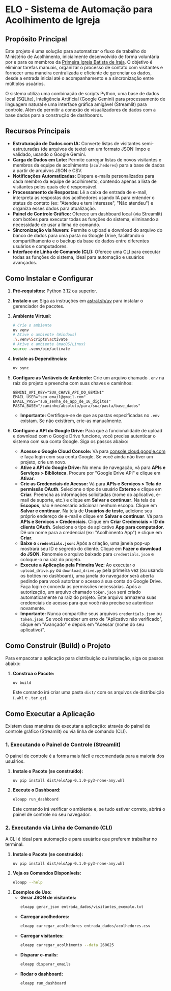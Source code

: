 # ELO - Sistema de Automação para Acolhimento de Igreja

##  Propósito Principal

Este projeto é uma solução para automatizar o fluxo de trabalho do Ministério de Acolhimento, inicialmente desenvolvido de forma voluntária por e para os membros da [Primeira Igreja Batista de Iraja](https://www.igrejadeiraja.org.br/). O objetivo é eliminar tarefas manuais, organizar o processo de contato com visitantes e fornecer uma maneira centralizada e eficiente de gerenciar os dados, desde a entrada inicial até o acompanhamento e a sincronização entre múltiplos usuários.

O sistema utiliza uma combinação de scripts Python, uma base de dados local (SQLite), Inteligência Artificial (Google Gemini) para processamento de linguagem natural e uma interface gráfica amigável (Streamlit) para controle. Além de permitir a conexão de visualizadores de dados com a base dados para a construção de dashboards.

##  Recursos Principais

-   **Estruturação de Dados com IA:** Converte listas de visitantes semi-estruturadas (de arquivos de texto) em um formato JSON limpo e validado, usando o Google Gemini.
-   **Carga de Dados em Lote:** Permite carregar listas de novos visitantes e membros da equipe de acolhimento (`acolhedores`) para a base de dados a partir de arquivos JSON e CSV.
-   **Notificações Automatizadas:** Dispara e-mails personalizados para cada membro da equipe de acolhimento, contendo apenas a lista de visitantes pelos quais ele é responsável.
-   **Processamento de Respostas:** Lê a caixa de entrada de e-mail, interpreta as respostas dos acolhedores usando IA para entender o status do contato (ex: "Atendeu e tem interesse", "Não atendeu") e organiza esses dados para atualização.
-   **Painel de Controle Gráfico:** Oferece um dashboard local (via Streamlit) com botões para executar todas as funções do sistema, eliminando a necessidade de usar a linha de comando.
-   **Sincronização via Nuvem:** Permite o upload e download do arquivo do banco de dados para uma pasta no Google Drive, facilitando o compartilhamento e o backup da base de dados entre diferentes usuários e computadores.
-   **Interface de Linha de Comando (CLI):** Oferece uma CLI para executar todas as funções do sistema, ideal para automação e usuários avançados.

## Como Instalar e Configurar

1.  **Pré-requisitos:** Python 3.12 ou superior.
2.  **Instale o `uv`:** Siga as instruções em [astral.sh/uv](https://astral.sh/uv) para instalar o gerenciador de pacotes.
3.  **Ambiente Virtual:**
    ```bash
    # Crie o ambiente
    uv venv
    # Ative o ambiente (Windows)
    .\.venv\Scripts\activate
    # Ative o ambiente (macOS/Linux)
    source .venv/bin/activate
    ```
4.  **Instale as Dependências:**
    ```bash
    uv sync
    ```
5.  **Configure as Variáveis de Ambiente:** Crie um arquivo chamado `.env` na raiz do projeto e preencha com suas chaves e caminhos:
    ```
    GEMINI_API_KEY="SUA_CHAVE_API_DO_GEMINI"
    EMAIL_USER="seu_email@gmail.com"
    EMAIL_PASS="sua_senha_de_app_de_16_digitos"
    PASTA_BASE="/caminho/absoluto/para/sua/pasta/base_dados"
    ```
    *   **Importante:** Certifique-se de que as pastas especificadas no `.env` existam. Se não existirem, crie-as manualmente.

6.  **Configure a API do Google Drive:** Para que a funcionalidade de upload e download com o Google Drive funcione, você precisa autenticar o sistema com sua conta Google. Siga os passos abaixo:
    *   **Acesse o Google Cloud Console:** Vá para [console.cloud.google.com](https://console.cloud.google.com/) e faça login com sua conta Google. Se você ainda não tiver um projeto, crie um novo.
    *   **Ative a API do Google Drive:** No menu de navegação, vá para **APIs e Serviços > Biblioteca**. Procure por "Google Drive API" e clique em **Ativar**.
    *   **Crie as Credenciais de Acesso:** Vá para **APIs e Serviços > Tela de permissão OAuth**. Selecione o tipo de usuário **Externo** e clique em **Criar**. Preencha as informações solicitadas (nome do aplicativo, e-mail de suporte, etc.) e clique em **Salvar e continuar**. Na tela de **Escopos**, não é necessário adicionar nenhum escopo. Clique em **Salvar e continuar**. Na tela de **Usuários de teste**, adicione seu próprio endereço de e-mail e clique em **Salvar e continuar**. Vá para **APIs e Serviços > Credenciais**. Clique em **Criar Credenciais > ID do cliente OAuth**. Selecione o tipo de aplicativo **App para computador**. Dê um nome para a credencial (ex: "Acolhimento App") e clique em **Criar**.
    *   **Baixe o `credentials.json`:** Após a criação, uma janela pop-up mostrará seu ID e segredo do cliente. Clique em **Fazer o download do JSON**. Renomeie o arquivo baixado para `credentials.json` e coloque-o na raiz do projeto.
    *   **Execute a Aplicação pela Primeira Vez:** Ao executar o `upload_drive.py` ou `download_drive.py` pela primeira vez (ou usando os botões no dashboard), uma janela do navegador será aberta pedindo para você autorizar o acesso à sua conta do Google Drive. Faça login e conceda as permissões necessárias. Após a autorização, um arquivo chamado `token.json` será criado automaticamente na raiz do projeto. Este arquivo armazena suas credenciais de acesso para que você não precise se autenticar novamente.
    *   **Importante:** Nunca compartilhe seus arquivos `credentials.json` ou `token.json`. Se você receber um erro de "Aplicativo não verificado", clique em "Avançado" e depois em "Acessar (nome do seu aplicativo)".

## Como Construir (Build) o Projeto

Para empacotar a aplicação para distribuição ou instalação, siga os passos abaixo:

1.  **Construa o Pacote:**
    ```bash
    uv build
    ```
    Este comando irá criar uma pasta `dist/` com os arquivos de distribuição (`.whl` e `.tar.gz`).

## Como Executar a Aplicação

Existem duas maneiras de executar a aplicação: através do painel de controle gráfico (Streamlit) ou via linha de comando (CLI).

### 1. Executando o Painel de Controle (Streamlit)

O painel de controle é a forma mais fácil e recomendada para a maioria dos usuários.

1.  **Instale o Pacote (se construído):**
    ```bash
    uv pip install dist/eloApp-0.1.0-py3-none-any.whl
    ```
2.  **Execute o Dashboard:**
    ```bash
    eloapp run_dashboard
    ```
    Este comando irá verificar o ambiente e, se tudo estiver correto, abrirá o painel de controle no seu navegador.

### 2. Executando via Linha de Comando (CLI)

A CLI é ideal para automação e para usuários que preferem trabalhar no terminal.

1.  **Instale o Pacote (se construído):**
    ```bash
    uv pip install dist/eloApp-0.1.0-py3-none-any.whl
    ```
2.  **Veja os Comandos Disponíveis:**
    ```bash
    eloapp --help
    ```
3.  **Exemplos de Uso:**
    *   **Gerar JSON de visitantes:**
        ```bash
        eloapp gerar_json entrada_dados/visitantes_exemplo.txt
        ```
    *   **Carregar acolhedores:**
        ```bash
        eloapp carregar_acolhedores entrada_dados/acolhedores.csv
        ```
    *   **Carregar visitantes:**
        ```bash
        eloapp carregar_acolhimento --data 260625
        ```
    *   **Disparar e-mails:**
        ```bash
        eloapp disparar_emails
        ```
    *   **Rodar o dashboard:**
        ```bash
        eloapp run_dashboard
        ```
